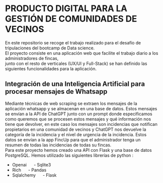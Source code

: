 # PRODUCTO DIGITAL PARA LA GESTIÓN DE COMUNIDADES DE VECINOS

En este repositorio se recoge el trabajo realizado para el desafío de tripulaciones del bootcamp de Data science.<br>
El proyecto consiste en una aplicación web que facilite el trabajo diario a los administradores de fincas,<br>
junto con el resto de verticales (UX/UI y Full-Stack) se han definido las siguientes funcionalidades para la aplicación.<br>


## Integración de una Inteligencia Artificial para procesar mensajes de Whatsapp <br>
Mediante técnicas de web scraping se extraen los mensajes de la aplicación whatsapp y se almacenan en una base de datos. Estos mensajes<br>
se envían a la API de ChatGPT junto con un prompt donde especificamos como queremos que se procesen estos mensajes y qué información nos<br>
tiene que devolver, en este caso los mensajes son incidencias que notifican propietarios en una comunidad de vecinos y ChatGPT nos devuelve la<br>
categoría de la incidencia y el nivel de urgencia de la incidencia. Estos datos se envían a la app FincUp para que el administrador tenga un<br>
resumen de todas las incidencias de todas su fincas.<br>
Para este proyecto hemos creado una API con Flask y una base de datos PostgreSQL. Hemos utilizado las siguientes librerías de python : <br>
- Openai&nbsp;&nbsp;&nbsp;&nbsp;&nbsp;            - Sqlite3
- Rich&nbsp;&nbsp;&nbsp;&nbsp;&nbsp;              - Pandas
- Sqlalchemy&nbsp;&nbsp;&nbsp;&nbsp;&nbsp;        - Flask
  


